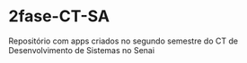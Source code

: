 # 2fase-CT-SA
Repositório com apps criados no segundo semestre do CT de Desenvolvimento de Sistemas no Senai
